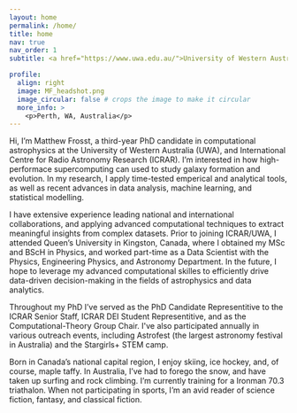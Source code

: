 ```yaml
---
layout: home
permalink: /home/
title: home
nav: true
nav_order: 1
subtitle: <a href="https://www.uwa.edu.au/">University of Western Australia</a> and the <a href="https://www.icrar.org/">International Centre for Radio Astronomy Research</a>.

profile:
  align: right
  image: MF_headshot.png
  image_circular: false # crops the image to make it circular
  more_info: >
    <p>Perth, WA, Australia</p>
---
```


Hi, I’m Matthew Frosst, a third-year PhD candidate in computational astrophysics at the University of Western Australia (UWA), and International Centre for Radio Astronomy Research (ICRAR). I’m interested in how high-performace supercomputing can used to study galaxy formation and evolution. In my research, I apply time-tested emperical and analytical tools, as well as recent advances in data analysis, machine learning, and statistical modelling.

I have extensive experience leading national and international collaborations, and applying advanced computational techniques to extract meaningful insights from complex datasets. Prior to joining ICRAR/UWA, I attended Queen’s University in Kingston, Canada, where I obtained my MSc and BScH in Physics, and worked part-time as a Data Scientist with the Physics, Engineering Physics, and Astronomy Department. In the future, I hope to leverage my advanced computational skilles to efficiently drive data-driven decision-making in the fields of astrophysics and data analytics.

Throughout my PhD I’ve served as the PhD Candidate Representitive to the ICRAR Senior Staff, ICRAR DEI Student Representitive, and as the Computational-Theory Group Chair. I've also participated annually in various outreach events, including Astrofest (the largest astronomy festival in Australia) and the Stargirls+ STEM camp.

Born in Canada’s national capital region, I enjoy skiing, ice hockey, and, of course, maple taffy. In Australia, I’ve had to forego the snow, and have taken up surfing and rock climbing. I’m currently training for a Ironman 70.3 triathalon. When not participating in sports, I’m an avid reader of science fiction, fantasy, and classical fiction.